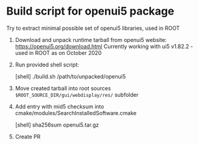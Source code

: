 # Build script for openui5 package

Try to extract minimal possible set of openui5 libraries, used in ROOT

1. Download and unpack runtime tarball from openui5 website: https://openui5.org/download.html
   Currently working with ui5 v1.82.2 - used in ROOT as on October 2020

2. Run provided shell script:

    [shell] ./build.sh /path/to/unpacked/openui5

3. Move created tarball into root sources `$ROOT_SOURCE_DIR/gui/webdisplay/res/` subfolder

4. Add entry with mid5 checksum into cmake/modules/SearchInstalledSoftware.cmake

    [shell] sha256sum openui5.tar.gz

5. Create PR

